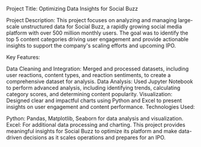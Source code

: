 Project Title: Optimizing Data Insights for Social Buzz

Project Description:
This project focuses on analyzing and managing large-scale unstructured data for Social Buzz, a rapidly growing social media platform with over 500 million monthly users. The goal was to identify the top 5 content categories driving user engagement and provide actionable insights to support the company's scaling efforts and upcoming IPO.

Key Features:

Data Cleaning and Integration: Merged and processed datasets, including user reactions, content types, and reaction sentiments, to create a comprehensive dataset for analysis.
Data Analysis: Used Jupyter Notebook to perform advanced analysis, including identifying trends, calculating category scores, and determining content popularity.
Visualization: Designed clear and impactful charts using Python and Excel to present insights on user engagement and content performance.
Technologies Used:

Python: Pandas, Matplotlib, Seaborn for data analysis and visualization.
Excel: For additional data processing and charting.
This project provides meaningful insights for Social Buzz to optimize its platform and make data-driven decisions as it scales operations and prepares for an IPO.
